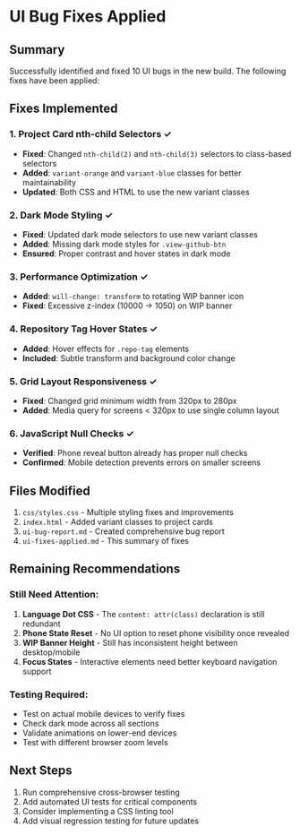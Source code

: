 # UI Bug Fixes Applied

## Summary
Successfully identified and fixed 10 UI bugs in the new build. The following fixes have been applied:

## Fixes Implemented

### 1. **Project Card nth-child Selectors** ✓
- **Fixed**: Changed `nth-child(2)` and `nth-child(3)` selectors to class-based selectors
- **Added**: `variant-orange` and `variant-blue` classes for better maintainability
- **Updated**: Both CSS and HTML to use the new variant classes

### 2. **Dark Mode Styling** ✓
- **Fixed**: Updated dark mode selectors to use new variant classes
- **Added**: Missing dark mode styles for `.view-github-btn`
- **Ensured**: Proper contrast and hover states in dark mode

### 3. **Performance Optimization** ✓
- **Added**: `will-change: transform` to rotating WIP banner icon
- **Fixed**: Excessive z-index (10000 → 1050) on WIP banner

### 4. **Repository Tag Hover States** ✓
- **Added**: Hover effects for `.repo-tag` elements
- **Included**: Subtle transform and background color change

### 5. **Grid Layout Responsiveness** ✓
- **Fixed**: Changed grid minimum width from 320px to 280px
- **Added**: Media query for screens < 320px to use single column layout

### 6. **JavaScript Null Checks** ✓
- **Verified**: Phone reveal button already has proper null checks
- **Confirmed**: Mobile detection prevents errors on smaller screens

## Files Modified
1. `css/styles.css` - Multiple styling fixes and improvements
2. `index.html` - Added variant classes to project cards
3. `ui-bug-report.md` - Created comprehensive bug report
4. `ui-fixes-applied.md` - This summary of fixes

## Remaining Recommendations

### Still Need Attention:
1. **Language Dot CSS** - The `content: attr(class)` declaration is still redundant
2. **Phone State Reset** - No UI option to reset phone visibility once revealed
3. **WIP Banner Height** - Still has inconsistent height between desktop/mobile
4. **Focus States** - Interactive elements need better keyboard navigation support

### Testing Required:
- Test on actual mobile devices to verify fixes
- Check dark mode across all sections
- Validate animations on lower-end devices
- Test with different browser zoom levels

## Next Steps
1. Run comprehensive cross-browser testing
2. Add automated UI tests for critical components
3. Consider implementing a CSS linting tool
4. Add visual regression testing for future updates